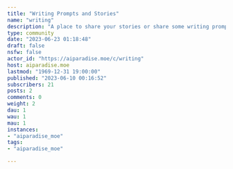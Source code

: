 ```yaml
---
title: "Writing Prompts and Stories" 
name: "writing"
description: "A place to share your stories or share some writing prompt ideas. Does not have to be created by/with the help of AI, any and all are welcome"
type: community
date: "2023-06-23 01:18:48"
draft: false
nsfw: false
actor_id: "https://aiparadise.moe/c/writing"
host: aiparadise.moe
lastmod: "1969-12-31 19:00:00"
published: "2023-06-10 00:16:52"
subscribers: 21
posts: 2
comments: 0
weight: 2
dau: 1
wau: 1
mau: 1
instances:
- "aiparadise_moe"
tags: 
- "aiparadise_moe"

---
```

